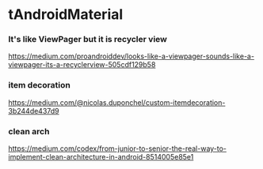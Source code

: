 # tAndroidMaterial

### It's like ViewPager but it is recycler view  
https://medium.com/proandroiddev/looks-like-a-viewpager-sounds-like-a-viewpager-its-a-recyclerview-505cdf129b58  
### item decoration
https://medium.com/@nicolas.duponchel/custom-itemdecoration-3b244de437d9
### clean arch
https://medium.com/codex/from-junior-to-senior-the-real-way-to-implement-clean-architecture-in-android-8514005e85e1
